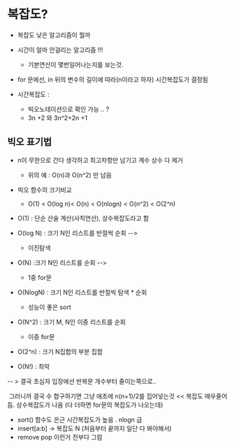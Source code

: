 # 복잡도?



- 복잡도 낮은 알고리즘이 뭘까
- 시간이 얼마 안걸리는 알고리즘 !!!  
  - 기본연산이 몇번일어나는지를 보는것. 



- for 문에선,  in 뒤의 변수의 길이에 따라(n이라고 하자) 시간복잡도가 결정됨



- 시간복잡도 : 
  - 빅오노테이션으로 확인 가능 .. ?
  - 3n +2 와 3n^2+2n +1 



## 빅오 표기법

- n이 무한으로 간다 생각하고 최고차항만 남기고 계수 상수 다 제거
  - 위의 예 : O(n)과 O(n^2) 만 남음

- 빅오 함수의 크기비교
  - O(1) < O(log n)< O(n) < O(nlogn) < O(n^2) < O(2^n)

- O(1) : 단순 산술 계산(사칙연산), 상수복잡도라고 함
- O(log N) : 크기 N인 리스트를 반절씩 순회 --> 
  - 이진탐색
- O(N) :크기 N인 리스트를 순회 -->
  -  1중 for문
- O(NlogN) :  크기 N인 리스트를 반절씩 탐색 * 순회
  - 성능이 좋은 sort
- O(N^2) : 크기 M, N인 이중 리스트를 순회
  - 이중 for문
- O(2^n) : 크기 N집합의 부분 집합
- O(N!) : 최악



-- > 결국 초심자 입장에선 반복문 개수부터 줄이는쪽으로..

​	그러니까 결국 수 합구하기면 그냥 애초에 n(n+1)/2를 집어넣는것 << 복잡도 매우줄어듬. 상수복잡도가 나옴 (다 더하면 for문의 복잡도가 나오는데)

- sort() 함수도 은근 시간복잡도가 높음 . nlogn 급
- insert[a:b] -> 복잡도 N (처음부터 끝까지 일단 다 봐야해서)
- remove pop 이런거 전부다 그럼 